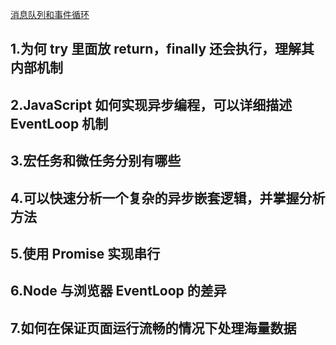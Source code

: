 [消息队列和事件循环](https://github.com/stephentian/33-js-concepts#17-%E6%B6%88%E6%81%AF%E9%98%9F%E5%88%97%E5%92%8C%E4%BA%8B%E4%BB%B6%E5%BE%AA%E7%8E%AF)

## 1.为何 try 里面放 return，finally 还会执行，理解其内部机制

## 2.JavaScript 如何实现异步编程，可以详细描述 EventLoop 机制

## 3.宏任务和微任务分别有哪些

## 4.可以快速分析一个复杂的异步嵌套逻辑，并掌握分析方法

## 5.使用 Promise 实现串行

## 6.Node 与浏览器 EventLoop 的差异

## 7.如何在保证页面运行流畅的情况下处理海量数据
